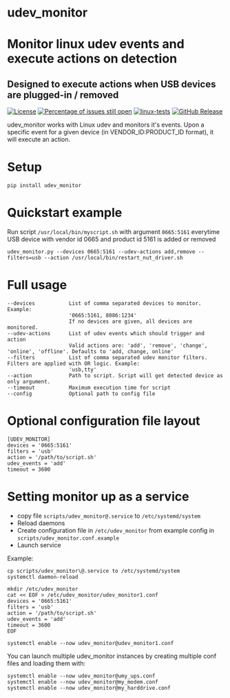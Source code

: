 # udev_monitor
# Monitor linux udev events and execute actions on detection
## Designed to execute actions when USB devices are plugged-in / removed


[![License](https://img.shields.io/badge/License-BSD%203--Clause-blue.svg)](https://opensource.org/licenses/BSD-3-Clause)
[![Percentage of issues still open](http://isitmaintained.com/badge/open/netinvent/udev_monitor.svg)](http://isitmaintained.com/project/netinvent/udev_monitor "Percentage of issues still open")
[![linux-tests](https://github.com/netinvent/udev_monitor/actions/workflows/pylint-linux.yaml/badge.svg)](https://github.com/netinvent/udev_monitor/actions/workflows/pylint-linux.yaml)
[![GitHub Release](https://img.shields.io/github/release/netinvent/udev_monitor.svg?label=Latest)](https://github.com/netinvent/udev_monitor/releases/latest)


udev_monitor works with Linux udev and monitors it's events.
Upon a specific event for a given device (in VENDOR_ID:PRODUCT_ID format), it will execute an action.

# Setup
```
pip install udev_monitor
```

# Quickstart example
Run script `/usr/local/bin/myscript.sh` with argument `0665:5161` everytime USB device with vendor id 0665 and product id 5161 is added or removed
```
udev_monitor.py --devices 0665:5161 --udev-actions add,remove --filters=usb --action /usr/local/bin/restart_nut_driver.sh
```

# Full usage
```
--devices           List of comma separated devices to monitor. Example:
                    '0665:5161, 8086:1234'
                    If no devices are given, all devices are monitored.
--udev-actions      List of udev events which should trigger and action
                    Valid actions are: 'add', 'remove', 'change', 'online', 'offline'. Defaults to 'add, change, online'
--filters           List of comma separated udev monitor filters. Filters are applied with OR logic. Example:
                    'usb,tty'
--action            Path to script. Script will get detected device as only argument.
--timeout           Maximum execution time for script
--config            Optional path to config file
```

# Optional configuration file layout
```
[UDEV_MONITOR]
devices = '0665:5161'
filters = 'usb'
action = '/path/to/script.sh'
udev_events = 'add'
timeout = 3600
```

# Setting monitor up as a service

- copy file `scripts/udev_monitor@.service` to `/etc/systemd/system`
- Reload daemons
- Create configuration file in `/etc/udev_monitor` from example config in `scripts/udev_monitor.conf.example`
- Launch service

Example:
```
cp scripts/udev_monitor\@.service to /etc/systemd/system
systemctl daemon-reload

mkdir /etc/udev_monitor
cat << EOF > /etc/udev_monitor/udev_monitor1.conf
devices = '0665:5161'
filters = 'usb'
action = '/path/to/script.sh'
udev_events = 'add'
timeout = 3600
EOF

systemctl enable --now udev_monitor@udev_monitor1.conf
```

You can launch multiple udev_monitor instances by creating multiple conf files and loading them with:
```
systemctl enable --now udev_monitor@umy_ups.conf
systemctl enable --now udev_monitor@my_modem.conf
systemctl enable --now udev_monitor@my_harddrive.conf
```
